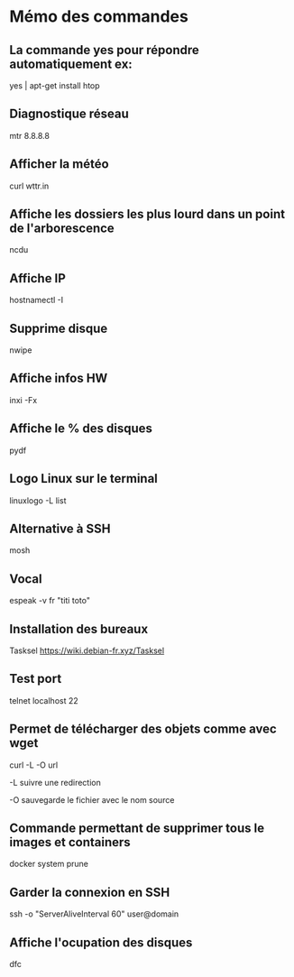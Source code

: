 # Mémo des commandes 

La commande yes pour répondre automatiquement ex:
-------------------------------------------------
yes | apt-get install htop

Diagnostique réseau
--------------------
mtr 8.8.8.8

Afficher la météo
-------------------
curl wttr.in

Affiche les dossiers les plus lourd dans un point de l'arborescence
--------------------------------------------------------------------
ncdu

Affiche IP
-----------
hostnamectl -I

Supprime disque
---------------
nwipe

Affiche infos HW
-----------------
inxi -Fx

Affiche le % des disques
-------------------------
pydf

Logo Linux sur le terminal
----------------------------
linuxlogo -L list

Alternative à SSH
--------------------
mosh

Vocal
-------
espeak -v fr "titi toto"

Installation des bureaux
-------------------------
Tasksel
https://wiki.debian-fr.xyz/Tasksel

Test port
-----------
telnet localhost 22

Permet de télécharger des objets comme avec wget
-----------------------------------------------------
curl -L -O url

-L   suivre une redirection

-O sauvegarde le fichier avec le nom source

Commande permettant de supprimer tous le images et containers
---------------------------------------------------------------
docker system prune

Garder la connexion en SSH
----------------------------
ssh -o "ServerAliveInterval 60" user@domain

Affiche l'ocupation des disques
--------------------------------
dfc
